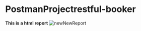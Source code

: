 # PostmanProjectrestful-booker
**This is a html report**
![newNewReport](https://github.com/snchorsiya/PostmanProjectrestful-booker/assets/30314230/c98ed961-7c96-4324-8dcd-662226fc28a9)

